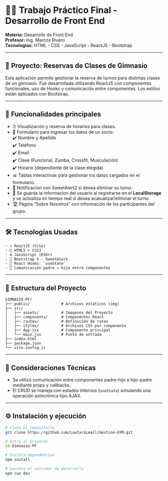 # 🏋️‍♂️ Trabajo Práctico Final - Desarrollo de Front End

**Materia:** Desarrollo de Front End  
**Profesor:** Ing. Marcos Rivero  
**Tecnologías:** HTML - CSS - JavaScript - ReactJS - Bootstrap

---

## 📌 Proyecto: Reservas de Clases de Gimnasio

Esta aplicación permite gestionar la reserva de turnos para distintas clases de un gimnasio. Fue desarrollada utilizando ReactJS con componentes funcionales, uso de Hooks y comunicación entre componentes. Los estilos están aplicados con Bootstrap.

---

## 🎯 Funcionalidades principales

- ⏰ Visualización y reserva de horarios para clases.  
- 📝 Formulario para ingresar los datos de un socio: <br>
         ✔️ Nombre y Apellido  
         ✔️ Teléfono  
         ✔️ Email  
         ✔️ Clase (Funcional, Zumba, Crossfit, Musculación)  
         ✔️ Horario (dependiente de la clase elegida)
- 📊 Tablas interactivas para gestionar los datos cargados en el formulario.
- 🎉 Notificacion con SweetAlert2 si desea eliminar su turno.
- 💾 Se guarda la informacion del usuario al registrarse en el **LocalStorage** y se actualiza en tiempo real si desea acatualizar/eliminar el turno.   
- 🏆 Página "Sobre Nosotros" con información de los participantes del grupo.  

---

## 🛠️ Tecnologías Usadas

```
- ⚛️ ReactJS (Vite)
- 🎯 HTML5 + CSS3
- ⚙️ JavaScript (ES6+)
- 💅 Bootstrap 5 - SweetAlert
- 🎣 React Hooks: `useState`
- 📡 Comunicación padre ↔ hijo entre componentes
```

---

## 📁 Estructura del Proyecto
```
GIMNASIO-PF/
├── public/              # Archivos estáticos (img)
├── src/
│   ├── assets/          # Imagenes del Proyecto
│   ├── components/      # Componentes React
│   ├── routes/          # Definición de rutas
│   ├── styles/          # Archivos CSS por componente
│   ├── App.jsx          # Componente principal
│   └── main.jsx         # Punto de entrada
├── index.html
├── package.json
└── vite.config.js
```

---

## 🧠 Consideraciones Técnicas

- Se utilizó comunicación entre componentes padre-hijo e hijo-padre mediante props y callbacks.
- El CRUD se maneja con estados internos (`useState`) simulando una operación asincrónica tipo AJAX.

---

## ⚙️ Instalación y ejecución

```bash
# Clona el repositorio
git clone https://github.com/LautaroLeall/Gestion-GYM.git

# Entra al proyecto
cd Gimnasio-PF

# Instala dependencias
npm install

# Levanta el servidor de desarrollo
npm run dev
